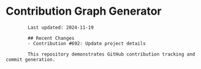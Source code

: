 # Contribution Graph Generator
            
            Last updated: 2024-11-19
            
            ## Recent Changes
            - Contribution #692: Update project details
            
            This repository demonstrates GitHub contribution tracking and commit generation.
        